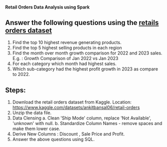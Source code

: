 #### Retail Orders Data Analysis using Spark

## Answer the following questions using the [retails orders dataset](https://www.kaggle.com/datasets/ankitbansal06/retail-orders)
1. Find the top 10 highest revenue generating products.
2. Find the top 5 highest selling products in each region
3. Find the month over month growth comparison for 2022 and 2023 sales.
    E.g. : Growth Comparison of Jan 2022 vs Jan 2023
4. For each category which month had highest sales.
5. Which sub-category had the highest profit growth in 2023 as compare to 2022.

## Steps:

1. Download the retail orders dataset from Kaggle.
    Location: https://www.kaggle.com/datasets/ankitbansal06/retail-orders
2. Unzip the data file.
3. Data Clensing
    a. Clean 'Ship Mode' column, replace 'Not Available', 'unknown' with null.
    b. Standardize Column Names - remove spaces and make them lower case.
4. Derive New Columns : Discount , Sale Price and Profit.
5. Answer the above questions using SQL.
